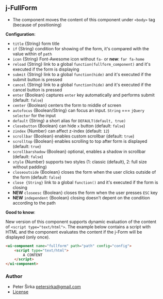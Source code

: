 ## j-FullForm

- The component moves the content of this component under `<body>` tag (because of positioning)

__Configuration__:

- `title` {String} form title
- `if` {String} condition for showing of the form, it's compared with the value within of `path`
- `icon` {String} Font-Awesome icon without `fa-` or __new__: `far fa-home`
- `reload` {String} link to a global `function(fullform_component)` and it's executed if the form is displaying
- `submit` {String} link to a global `function(hide)` and it's executed if the submit button is pressed
- `cancel` {String} link to a global `function(hide)` and it's executed if the cancel button is pressed
- `enter` {Boolean} captures `enter` key automatically and performs submit (default: `false`)
- `center` {Boolean} centers the form to middle of screen
- `autofocus` {Boolean/String} can focus an input. `String` === `jQuery selector` for the input
- `default` {String} a short alias for `DEFAULT(default, true)`
- `closebutton` {Boolean} can hide `x` button (default: `false`)
- `zindex` {Number} can affect z-index (default: `12`)
- `scrollbar` {Boolean} enables custom scrollbar (default: `true`)
- `scrolltop` {Boolean} enables scrolling to top after form is displayed (default: `true`)
- `scrollbarshadow` {Boolean} optional, enables a shadow in scrollbar (default: `false`)
- `style` {Number} supports two styles (1: classic (default), 2: full size without padding)
- `closeoutside` {Boolean} closes the form when the user clicks outside of the form (default: `false`)
- `close {String}` link to a global `function()` and it's executed if the form is closing
- __NEW__ `closeesc` {Boolean} closes the form when the user presses `ESC` key
- __NEW__ `independent` {Boolean} closing doesn't depent on the condition according to the path

__Good to know__:

New version of this component supports dynamic evaluation of the content of `<script type="text/html">`. The example below contains a script with HTML and the component evaluates the content if the j-Form will be displayed (only once).

```html
<ui-component name="fullform" path="path" config="config">
	<script type="text/html">
		A CONTENT
	</script>
</ui-component>
```

### Author

- Peter Širka <petersirka@gmail.com>
- [License](https://www.totaljs.com/license/)